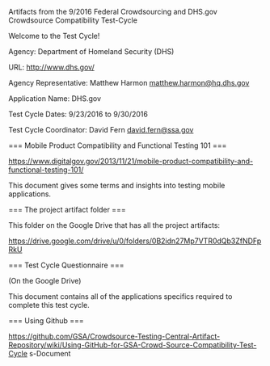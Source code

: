 Artifacts from the 9/2016 Federal Crowdsourcing and DHS.gov Crowdsource Compatibility Test-Cycle

Welcome to the Test Cycle!

Agency: Department of Homeland Security (DHS)

URL: http://www.dhs.gov/

Agency Representative: Matthew Harmon matthew.harmon@hq.dhs.gov

Application Name: DHS.gov

Test Cycle Dates: 9/23/2016 to 9/30/2016

Test Cycle Coordinator: David Fern david.fern@ssa.gov

=== Mobile Product Compatibility and Functional Testing 101 ===

https://www.digitalgov.gov/2013/11/21/mobile-product-compatibility-and-functional-testing-101/

This document gives some terms and insights into testing mobile applications.

=== The project artifact folder ===

This folder on the Google Drive that has all the project artifacts:

https://drive.google.com/drive/u/0/folders/0B2idn27Mp7VTR0dQb3ZfNDFpRkU

=== Test Cycle Questionnaire ===

(On the Google Drive)

This document contains all of the applications specifics required to complete this test cycle.

=== Using Github ===

https://github.com/GSA/Crowdsource-Testing-Central-Artifact-Repository/wiki/Using-GitHub-for-GSA-Crowd-Source-Compatibility-Test-Cycle
s-Document



